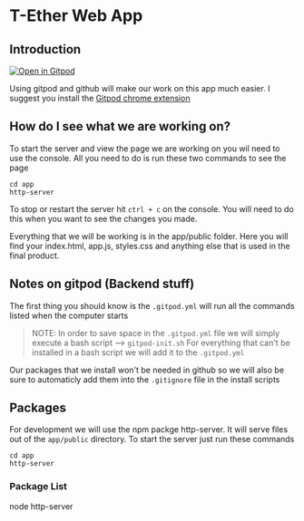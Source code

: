 # T-Ether Web App

## Introduction 

[![Open in Gitpod](https://gitpod.io/button/open-in-gitpod.svg)](https://gitpod.io/#https://github.com/WillKopil/T-Ether-Web-App//)

Using gitpod and github will make our work on this app much easier. I suggest you install the [Gitpod chrome extension](https://chrome.google.com/webstore/detail/gitpod-always-ready-to-co/dodmmooeoklaejobgleioelladacbeki)

## How do I see what we are working on?
To start the server and view the page we are working on you wil need to use the console. All you need to do is run these two commands to see the page
```
cd app
http-server
```

To stop or restart the server hit `ctrl + c` on the console. You will need to do this when you want to see the changes you made.

Everything that we will be working is in the app/public folder. Here you will find your index.html, app.js, styles.css and anything else that is used in the final product.

## Notes on gitpod (Backend stuff)

The first thing you should know is the `.gitpod.yml` will run all the commands listed when the computer starts

> NOTE: In order to save space in the `.gitpod.yml` file we will simply execute a bash script --> `gitpod-init.sh` 
> For everything that can't be installed in a bash script we will add it to the `.gitpod.yml`

Our packages that we install won't be needed in github so we will also be sure to automaticly add them into the `.gitignore` file in the install scripts

## Packages

For development we will use the npm packge http-server. It will serve files out of the `app/public` directory. To start the server just run these commands
```
cd app
http-server
```

### Package List
node http-server
